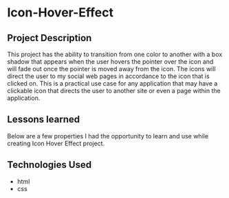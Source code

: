 # Icon-Hover-Effect

## Project Description

This project has the ability to transition from one color to another with a box shadow that appears when the user hovers the pointer over the icon and will fade out once the pointer is moved away from the icon.  The icons will direct the user to my social web pages in accordance to the icon that is clicked on.  This is a practical use case for any application that may have a clickable icon that directs the user to another site or even a page within the application.  
## Lessons learned

Below are a few properties I had the opportunity to learn and use while creating Icon Hover Effect project.



## Technologies Used

- html
- css
